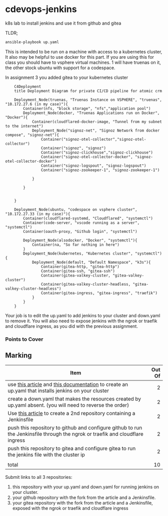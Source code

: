 # cdevops-jenkins
k8s lab to install jenkins and use it from github and gitea

TLDR;

```bash
ansible-playbook up.yaml
```

This is intended to be run on a machine with access to a kubernetes cluster, It also may be helpful to use docker for this part. If you are using this for class you should have to vsphere virtual machines. 1 will have truenas on it, the other stock ubuntu with support for a codespace.

In assignment 3 you added gitea to your kubernetes cluster

```mermaid
    C4Deployment
    title Deployment Diagram for private CI/CD pipeline for atomic crm

    Deployment_Node(truenas, "Truenas Instance on VSPHERE", "truenas", "10.172.27.6 (in my case)"){
        Container(nfs, "block storage", "nfs","application pool")
        Deployment_Node(docker, "Truenas Applications run on Docker", "Docker"){
            Container(cloudflared-docker-image, "Tunnel from my subnet to the internet")
            Deployment_Node("signoz-net", "Signoz Network from docker compose", "signoz-net"){
                Container("signoz-otel-collector","signoz-otel-collector")
                Container("signoz", "signoz")
                Container("signoz-clickhouse","signoz-clickhouse")
                Container("signoz-otel-collector-docker", "signoz-otel-collector-docker")
                Container("signoz-logspout", "signoz-logspout")
                Container("signoz-zookeeper-1", "signoz-zookeeper-1")

            }

        }

        
    }

    Deployment_Node(ubuntu, "codespace on vsphere cluster", "10.172.27.33 (in my case)"){
        Container(cloudflared-systemd, "Cloudflared", "systemctl")
        Container(code-server, "vscode running as a server", "systemctl")
        Container(oauth-proxy, "Github login", "systemctl")

        Deployment_Node(alsodocker, "Docker", "systemctl"){
            Container(na, "So far nothing in here")
        }
        Deployment_Node(kubernetes, "Kubernetes cluster", "systemctl"){
            Deployment_Node(default, "Default Namespace", "k3s"){
                Container(gitea-http, "gitea-http")
                Container(gitea-ssh, "gitea-ssh")
                Container(gitea-valkey-cluster, "gitea-valkey-cluster")
                Container(gitea-valkey-cluster-headless, "gitea-valkey-cluster-headless")
                Container(gitea-ingress, "gitea-ingress", "traefik")
            }
        }
    }
```

Your job is to edit the up.yaml to add jenkins to your cluster and down.yaml to remove it. You will also need to expose jenkins with the ngrok or traefik and cloudflare ingress, as you did with the previous assignment.

### Points to Cover

## Marking

|Item|Out Of|
|--|--:|
|use [this article](https://www.digitalocean.com/community/tutorials/how-to-install-jenkins-on-kubernetes) and [this documentation](https://docs.ansible.com/ansible/latest/collections/kubernetes/core/k8s_module.html) to create an up.yaml that installs jenkins on your cluster|2|
|create a down.yaml that makes the resources created by up.yaml absent. (you will need to reverse the order)|2|
|Use [this article](https://www.jenkins.io/doc/tutorials/build-a-python-app-with-pyinstaller/) to create a 2nd repository containing a Jenkinsfile|2|
|push this repository to github and configure github to run the Jenkinsfile through the ngrok or traefik and cloudflare ingress|2|
|push this repository to gitea and configure gitea to run the jenkins file with the cluster ip|2|
|||
|total|10|

Submit links to all 3 repositories:

1. this repository with your up.yaml and down.yaml for running jenkins on your cluster.
2. your github repository with the fork from the article and a Jenkinsfile.
3. your gitea repository with the fork from the article and a Jenkinsfile, exposed with the ngrok or traefik and cloudflare ingress
